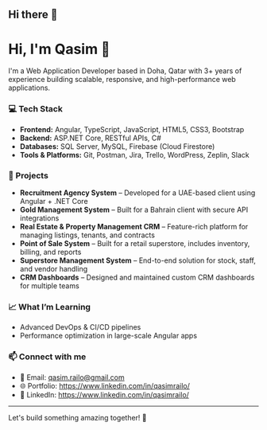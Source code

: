 ## Hi there 👋

# Hi, I'm Qasim 👋

I'm a Web Application Developer based in Doha, Qatar with 3+ years of experience building scalable, responsive, and high-performance web applications.

### 💻 Tech Stack
- **Frontend:** Angular, TypeScript, JavaScript, HTML5, CSS3, Bootstrap
- **Backend:** ASP.NET Core, RESTful APIs, C#
- **Databases:** SQL Server, MySQL, Firebase (Cloud Firestore)
- **Tools & Platforms:** Git, Postman, Jira, Trello, WordPress, Zeplin, Slack

### 🚀 Projects
- **Recruitment Agency System** – Developed for a UAE-based client using Angular + .NET Core
- **Gold Management System** – Built for a Bahrain client with secure API integrations
- **Real Estate & Property Management CRM** – Feature-rich platform for managing listings, tenants, and contracts
- **Point of Sale System** – Built for a retail superstore, includes inventory, billing, and reports
- **Superstore Management System** – End-to-end solution for stock, staff, and vendor handling
- **CRM Dashboards** – Designed and maintained custom CRM dashboards for multiple teams

### 📈 What I’m Learning
- Advanced DevOps & CI/CD pipelines
- Performance optimization in large-scale Angular apps

### 📫 Connect with me
- 📧 Email: qasim.railo@gmail.com
- 🌐 Portfolio: https://www.linkedin.com/in/qasimrailo/
- 🔗 LinkedIn: https://www.linkedin.com/in/qasimrailo/

---

Let's build something amazing together! 🚀

